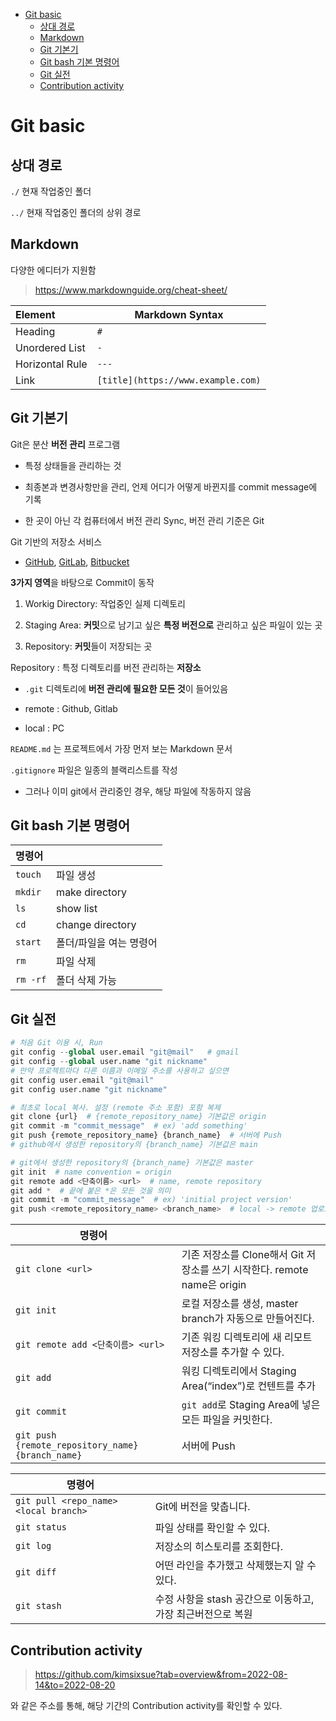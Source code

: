 - [Git basic](#git-basic)
  * [상대 경로](#상대-경로)
  * [Markdown](#markdown)
  * [Git 기본기](#Git-기본기)
  * [Git bash 기본 명령어](#Git-bash-기본-명령어)
  * [Git 실전](#Git-실전)
  * [Contribution activity](#contribution-activity)

# Git basic

## 상대 경로

  `./` 현재 작업중인 폴더

`../` 현재 작업중인 폴더의 상위 경로

## Markdown

다양한 에디터가 지원함

> https://www.markdownguide.org/cheat-sheet/

| Element         | Markdown Syntax                    |
| :-------------- | ---------------------------------- |
| Heading         | `#`                                |
| Unordered List  | `-`                                |
| Horizontal Rule | `---`                              |
| Link            | `[title](https://www.example.com)` |

## Git 기본기

Git은 분산 **버전 관리** 프로그램

- 특정 상태들을 관리하는 것

- 최종본과 변경사항만을 관리, 언제 어디가 어떻게 바뀐지를 commit message에 기록

- 한 곳이 아닌 각 컴퓨터에서 버전 관리 Sync, 버전 관리 기준은 Git

Git 기반의 저장소 서비스

- [GitHub](https://github.com/), [GitLab](https://gitlab.com/), [Bitbucket](https://bitbucket.org/)

**3가지 영역**을 바탕으로 Commit이 동작

1. Workig Directory: 작업중인 실제 디렉토리

2. Staging Area: **커밋**으로 남기고 싶은 **특정 버전으로** 관리하고 싶은 파일이 있는 곳

3. Repository: **커밋**들이 저장되는 곳


Repository : 특정 디렉토리를 버전 관리하는 **저장소**

* `.git` 디렉토리에 **버전 관리에 필요한 모든 것**이 들어있음

* remote : Github, Gitlab

* local : PC

`README.md` 는 프로젝트에서 가장 먼저 보는 Markdown 문서

`.gitignore` 파일은 일종의 블랙리스트를 작성

* 그러나 이미 git에서 관리중인 경우, 해당 파일에 작동하지 않음

## Git bash 기본 명령어

| 명령어   |                         |
| :------- | ----------------------- |
| `touch`  | 파일 생성               |
| `mkdir`  | make directory          |
| `ls`     | show list               |
| `cd`     | change directory        |
| `start`  | 폴더/파일을 여는 명령어 |
| `rm`     | 파일 삭제               |
| `rm -rf` | 폴더 삭제 가능          |

## Git 실전
```python
# 처음 Git 이용 시, Run
git config --global user.email "git@mail"   # gmail
git config --global user.name "git nickname"
# 만약 프로젝트마다 다른 이름과 이메일 주소를 사용하고 싶으면
git config user.email "git@mail"
git config user.name "git nickname"
```
```python
# 최초로 local 복사. 설정 (remote 주소 포함) 포함 복제
git clone {url}  # {remote_repository_name} 기본값은 origin
git commit -m "commit_message"  # ex) 'add something'
git push {remote_repository_name} {branch_name}  # 서버에 Push
# github에서 생성한 repository의 {branch_name} 기본값은 main
```
```python
# git에서 생성한 repository의 {branch_name} 기본값은 master
git init  # name convention = origin
git remote add <단축이름> <url>  # name, remote repository
git add *  # 끝에 붙은 *은 모든 것을 의미
git commit -m "commit_message"  # ex) 'initial project version'
git push <remote_repository_name> <branch_name>  # local -> remote 업로드
```

| 명령어                                            |                                                              |
| ------------------------------------------------- | ------------------------------------------------------------ |
| `git clone <url>`                                 | 기존 저장소를 Clone해서 Git 저장소를 쓰기 시작한다. remote name은 origin |
| `git init`                                        | 로컬 저장소를 생성, master branch가 자동으로 만들어진다.     |
| `git remote add <단축이름> <url>`                 | 기존 워킹 디렉토리에 새 리모트 저장소를 추가할 수 있다.      |
| `git add`                                         | 워킹 디렉토리에서 Staging Area(“index”)로 컨텐트를 추가      |
| `git commit`                                      | `git add`로 Staging Area에 넣은 모든 파일을 커밋한다.        |
| `git push {remote_repository_name} {branch_name}` | 서버에 Push                                                  |

| 명령어                                |                                                             |
| ------------------------------------- | ----------------------------------------------------------- |
| `git pull <repo_name> <local branch>` | Git에 버전을 맞춥니다.                                      |
| `git status`                          | 파일 상태를 확인할 수 있다.                                 |
| `git log`                             | 저장소의 히스토리를 조회한다.                               |
| `git diff`                            | 어떤 라인을 추가했고 삭제했는지 알 수 있다.                 |
| `git stash`                           | 수정 사항을 stash 공간으로 이동하고, 가장 최근버전으로 복원 |

## Contribution activity
> https://github.com/kimsixsue?tab=overview&from=2022-08-14&to=2022-08-20

와 같은 주소를 통해, 해당 기간의 Contribution activity를 확인할 수 있다.
